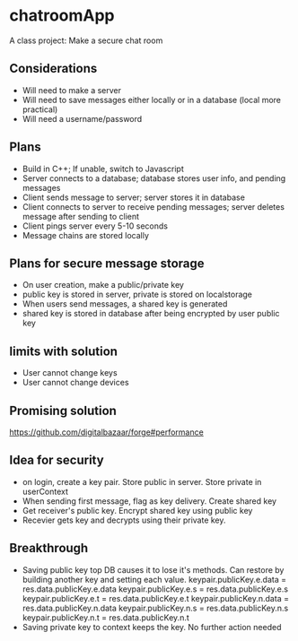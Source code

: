 # chatroomApp
A class project: Make a secure chat room

## Considerations
* Will need to make a server
* Will need to save messages either locally or in a database (local more practical)
* Will need a username/password

## Plans
* Build in C++; If unable, switch to Javascript
* Server connects to a database; database stores user info, and pending messages
* Client sends message to server; server stores it in database
* Client connects to server to receive pending messages; server deletes message after sending to client
* Client pings server every 5-10 seconds
* Message chains are stored locally

## Plans for secure message storage
* On user creation, make a public/private key
* public key is stored in server, private is stored on localstorage
* When users send messages, a shared key is generated
* shared key is stored in database after being encrypted by user public key

## limits with solution
* User cannot change keys
* User cannot change devices

## Promising solution
https://github.com/digitalbazaar/forge#performance

## Idea for security
* on login, create a key pair. Store public in server. Store private in userContext
* When sending first message, flag as key delivery. Create shared key
* Get receiver's public key. Encrypt shared key using public key
* Recevier gets key and decrypts using their private key.

## Breakthrough
* Saving public key top DB causes it to lose it's methods. Can restore by building another key and setting each value.
						keypair.publicKey.e.data = res.data.publicKey.e.data
						keypair.publicKey.e.s = res.data.publicKey.e.s
						keypair.publicKey.e.t = res.data.publicKey.e.t
						keypair.publicKey.n.data = res.data.publicKey.n.data
						keypair.publicKey.n.s = res.data.publicKey.n.s
						keypair.publicKey.n.t = res.data.publicKey.n.t
* Saving private key to context keeps the key. No further action needed